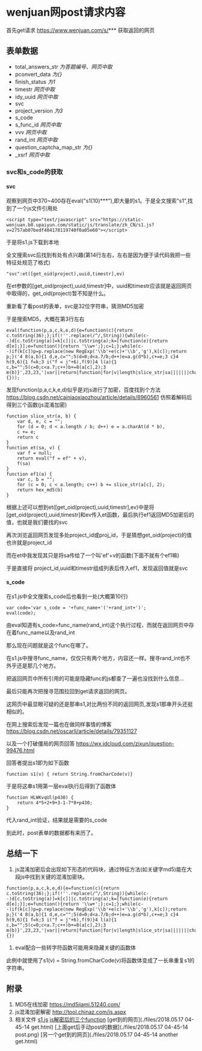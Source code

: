 # wenjuan网post请求内容
首先get请求 https://www.wenjuan.com/s/*** 获取返回的网页

## 表单数据
- total_answers_str    *为答题编号、网页中取*
- pconvert_data    *为{}*
- finish_status    *为1*
- timestr    *网页中取*
- idy_uuid    *网页中取*
- svc
- project_version    *为3*
- s_code
- s_func_id    *网页中取*
- vvv    *网页中取*
- rand_int    *网页中取*
- question_captcha_map_str    *为{}*
- _xsrf    *网页中取*

### svc和s_code的获取
#### svc
观察到网页中370~400存在eval("s1(10)***"),即大量的s1。于是全文搜索"s1",找到了一个js文件引用处
```
<script type="text/javascript" src="https://static-wenjuan.b0.upaiyun.com/static/js/translate/zh_CN/s1.js?v=2757ab07bedf484178119740f0a05e60"></script>
```
于是将s1.js下载到本地

全文搜索svc后找到有处有点兴趣(第14行左右，左右是因为便于读代码我把一些特征处规范了格式)
```
"svc":et([get_oid(project),uuid,timestr],ev)
```
在et参数的[get_oid(project),uuid,timestr]中，uuid和timestr应该就是返回网页中取得的，get_oid(project)暂不知是什么。

重新看了看post的表单，svc是32位字符串，猜测MD5加密

于是搜索MD5，大概在第3行左右
```
eval(function(p,a,c,k,e,d){e=function(c){return c.toString(36);};if(!''.replace(/^/,String)){while(c--)d[c.toString(a)]=k[c]||c.toString(a);k=[function(e){return d[e];}];e=function(){return '\\w+';};c=1;};while(c--)if(k[c])p=p.replace(new RegExp('\\b'+e(c)+'\\b','g'),k[c]);return p;}('4 8(a,b){1 d,e,c="";5(d=0;d<a.7/b;d++)e=a.g(d*b),c+=e;3 c}4 h(9,6){1 f=k;3 i("f = j"+6),f(9)}4 l(a){1 c,b="";5(c=0;c<a.7;c++)b+=8(a[c],2);3 m(b)}',23,23,'|var||return|function|for|v|length|slice_str|sa|||||||charAt|et|eval|ef|null|ef1|hex_md5'.split('|'),0,{}));
```
发现function(p,a,c,k,e,d)似乎是对js进行了加密，百度找到个方法
https://blog.csdn.net/cainiaoxiaozhou/article/details/8960561
仿照着解码后得到三个函数(js混淆加密)
```
function slice_str(a, b) {
    var d, e, c = "";
    for (d = 0; d < a.length / b; d++) e = a.charAt(d * b),
    c += e;
    return c
}
function et(sa, v) {
    var f = null;
    return eval("f = ef" + v),
    f(sa)
}
function ef1(a) {
    var c, b = "";
    for (c = 0; c < a.length; c++) b += slice_str(a[c], 2);
    return hex_md5(b)
}
```
根据上述可以想到et([get_oid(project),uuid,timestr],ev)中是将[get_oid(project),uuid,timestr]和ev传入et函数，最后执行ef1返回MD5加密后的值，也就是我们要找的svc

再次浏览返回网页发现多处project_id或proj_id，于是猜想get_oid(project)的值也许就是project_id

而在et中我发现其只是将sa传给了一个叫'ef'+v的函数(下面不就有个ef1嘛)

于是直接将 project_id,uuid和timestr组成列表后传入ef1，发现返回值就是svc

#### s_code
在s1.js中全文搜索s_code后也看到一处(大概第10行)
```
var code='var s_code = '+func_name+'('+rand_int+')';
eval(code);
```
由eval知道有s_code=func_name(rand_int)这个执行过程，而就在返回网页中存在着func_name以及rand_int

那么现在问题就是这个func在哪了。

在s1.js中搜寻func_name，仅仅只有两个地方，内容还一样。搜寻rand_int也不外乎还是那几个地方。

把返回网页中所有引用的可能是隐藏func的js都查了一遍也没找到什么信息...

最后只能再次把搜寻范围拉回到get请求返回的网页。

这网页中最显眼可疑的还是那串s1,对比两份不同的返回网页,发现s1那串开头还挺相似的。

在网上搜索后发现一篇也在做同样事情的博客
https://blog.csdn.net/oscarli/article/details/79351127

以及一个打破僵局的网页回答
https://wx.jdcloud.com/zixun/question-99476.html

回答者提出s1即为如下函数
```
function s1(v) { return String.fromCharCode(v)}
```
于是将这串s1用第一层eval执行后得到了函数体
```
function HLWKvqUl(p430) {
    return 4*5+2+9+3-1-7*8+p430;
}
```
代入rand_int验证，结果就是需要的s_code

到此时，post表单的数据都有来历了。

## 总结一下
1. js混淆加密后会出现如下形态的代码块，通过特征方法(如关键字md5)能在大段js中找到关键的混淆加密块。
```
function(p,a,c,k,e,d){e=function(c){return c.toString(36);};if(!''.replace(/^/,String)){while(c--)d[c.toString(a)]=k[c]||c.toString(a);k=[function(e){return d[e];}];e=function(){return '\\w+';};c=1;};while(c--)if(k[c])p=p.replace(new RegExp('\\b'+e(c)+'\\b','g'),k[c]);return p;}('4 8(a,b){1 d,e,c="";5(d=0;d<a.7/b;d++)e=a.g(d*b),c+=e;3 c}4 h(9,6){1 f=k;3 i("f = j"+6),f(9)}4 l(a){1 c,b="";5(c=0;c<a.7;c++)b+=8(a[c],2);3 m(b)}',23,23,'|var||return|function|for|v|length|slice_str|sa|||||||charAt|et|eval|ef|null|ef1|hex_md5'.split('|'),0,{})
```
1. eval配合一些转字符函数可能用来隐藏关键的函数体

此例中就使用了s1(v) = String.fromCharCode(v)将函数体变成了一长串重复s1的字符串。

## 附录
1. MD5在线加密
https://md5jiami.51240.com/
1. js混淆加密解密
http://tool.chinaz.com/js.aspx
1. 相关文件
  [s1.js](./files/s1.js.txt)
  [js解密后的三个function](./files/functions_mark.js)
  [get到的网页](./files/2018.05.17 04-45-14 get.html)
  [上面get后手动post的数据](./files/2018.05.17 04-45-14 post.png)
  [另一个get到的网页](./files/2018.05.17 04-45-14 another get.html)
